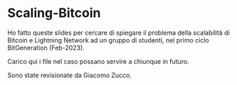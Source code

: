 # Scaling-Bitcoin

Ho fatto queste slides per cercare di spiegare il problema della scalabilità di Bitcoin e Lightning Network ad un gruppo di studenti, nel primo ciclo BitGeneration (Feb-2023). 


Carico qui i file nel caso possano servire a chiunque in futuro. 


Sono state revisionate da Giacomo Zucco.
